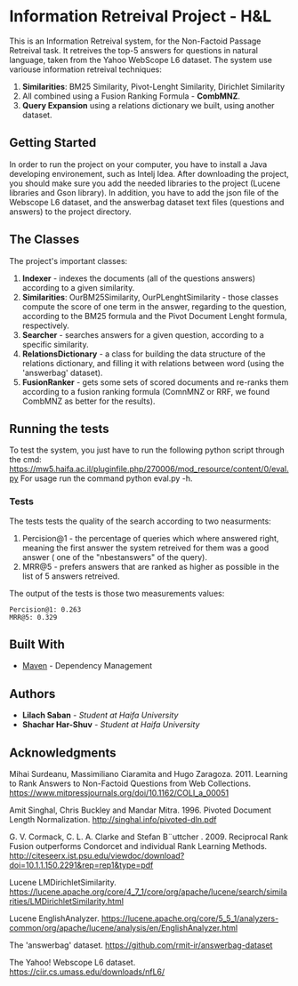 # Information Retreival Project - H&L

This is an Information Retreival system, for the Non-Factoid Passage Retreival task.
It retreives the top-5 answers for questions in natural language, taken from the Yahoo WebScope L6 dataset.
The system use variouse information retreival techniques:
1. **Similarities**: BM25 Similarity, Pivot-Lenght Similarity, Dirichlet Similarity
2. All combined using a Fusion Ranking Formula - **CombMNZ**.
3. **Query Expansion** using a relations dictionary we built, using another dataset.

## Getting Started

In order to run the project on your computer, you have to install a Java developing environement, such as Intelj Idea. 
After downloading the project, you should make sure you add the needed libraries to the project (Lucene libraries and Gson library). 
In addition, you have to add the json file of the Webscope L6 dataset, and the answerbag dataset text files (questions and answers) to the project directory. 

## The Classes

The project's important classes:
1. **Indexer** - indexes the documents (all of the questions answers) according to a given similarity.
2. **Similarities**: OurBM25Similarity, OurPLenghtSimilarity - those classes compute the score of one term in the answer, regarding to the question, according to the BM25 formula and the Pivot Document Lenght formula, respectively. 
3. **Searcher** - searches answers for a given question, according to a specific similarity.
4. **RelationsDictionary** - a class for building the data structure of the relations dictionary, and filling it with relations between word (using the 'answerbag' dataset).
5. **FusionRanker** - gets some sets of scored documents and re-ranks them according to a fusion ranking formula (ComnMNZ or RRF, we found CombMNZ as better for the results).

## Running the tests

To test the system, you just have to run the following python script through the cmd: https://mw5.haifa.ac.il/pluginfile.php/270006/mod_resource/content/0/eval.py
For usage run the command python eval.py -h.

### Tests

The tests tests the quality of the search according to two neasurments: 
1. Percision@1 - the percentage of queries which where answered right, meaning the first answer the system retreived for them was a good answer (	one of the "nbestanswers" of the query).
2. MRR@5 - prefers answers that are ranked as higher as possible in the list of 5 answers retreived.

The output of the tests is those two measurements values:

```
Percision@1: 0.263
MRR@5: 0.329
```

## Built With

* [Maven](https://maven.apache.org/) - Dependency Management

## Authors

* **Lilach Saban** - *Student at Haifa University* 
* **Shachar Har-Shuv** - *Student at Haifa University* 

## Acknowledgments

Mihai Surdeanu, Massimiliano Ciaramita  and Hugo Zaragoza. 2011. Learning to Rank Answers to Non-Factoid Questions from Web Collections. https://www.mitpressjournals.org/doi/10.1162/COLI_a_00051

Amit Singhal, Chris Buckley and Mandar Mitra. 1996. Pivoted Document Length Normalization. http://singhal.info/pivoted-dln.pdf

G. V. Cormack, C. L. A. Clarke and Stefan B¨uttcher . 2009. Reciprocal Rank Fusion outperforms Condorcet and individual Rank Learning Methods. http://citeseerx.ist.psu.edu/viewdoc/download?doi=10.1.1.150.2291&rep=rep1&type=pdf

Lucene LMDirichletSimilarity.
https://lucene.apache.org/core/4_7_1/core/org/apache/lucene/search/similarities/LMDirichletSimilarity.html

Lucene EnglishAnalyzer.
https://lucene.apache.org/core/5_5_1/analyzers-common/org/apache/lucene/analysis/en/EnglishAnalyzer.html

The 'answerbag' dataset.
https://github.com/rmit-ir/answerbag-dataset

The Yahoo! Webscope L6 dataset.
https://ciir.cs.umass.edu/downloads/nfL6/




